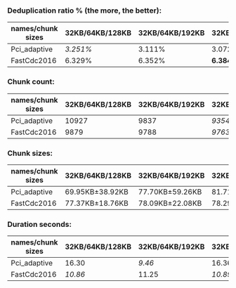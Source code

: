 ### Deduplication ratio % (the more, the better):

| names/chunk sizes | 32KB/64KB/128KB | 32KB/64KB/192KB | 32KB/64KB/256KB | 16KB/64KB/256KB | 32KB/64KB/80KB | 32KB/64KB/96KB | 32KB/64KB/112KB | 48KB/64KB/96KB | 32KB/64KB/320KB | 32KB/64KB/512KB |
| --------------- | ------------- | ------------- | ------------- | ------------- | ------------ | ------------ | ------------- | ------------ | ------------- | ------------- |
| Pci_adaptive    | *3.251%*      | 3.111%        | 3.072%        | **3.389%**    | 2.997%       | 3.019%       | *3.243%*      | 2.376%       | 3.125%        | 3.056%        |
| FastCdc2016     | 6.329%        | 6.352%        | **6.384%**    | 6.383%        | 5.137%       | 5.731%       | 6.235%        | 5.538%       | **6.384%**    | **6.384%**    |

### Chunk count:

| names/chunk sizes | 32KB/64KB/128KB | 32KB/64KB/192KB | 32KB/64KB/256KB | 16KB/64KB/256KB | 32KB/64KB/80KB | 32KB/64KB/96KB | 32KB/64KB/112KB | 48KB/64KB/96KB | 32KB/64KB/320KB | 32KB/64KB/512KB |
| --------------- | ------------- | ------------- | ------------- | ------------- | ------------ | ------------ | ------------- | ------------ | ------------- | ------------- |
| Pci_adaptive    | 10927         | 9837          | *9354*        | 13889         | 13050        | 12071        | 11421         | 10064        | *9063*        | **8662**      |
| FastCdc2016     | 9879          | 9788          | *9763*        | 10236         | 10746        | 10181        | 9972          | 9882         | *9752*        | **9743**      |

### Chunk sizes:

| names/chunk sizes | 32KB/64KB/128KB | 32KB/64KB/192KB | 32KB/64KB/256KB | 16KB/64KB/256KB  | 32KB/64KB/80KB     | 32KB/64KB/96KB     | 32KB/64KB/112KB  | 48KB/64KB/96KB | 32KB/64KB/320KB | 32KB/64KB/512KB |
| --------------- | -------------- | -------------- | -------------- | ---------------- | ------------------ | ------------------ | ---------------- | -------------- | -------------- | --------------- |
| Pci_adaptive    | 69.95KB±38.92KB | 77.70KB±59.26KB | 81.71KB±75.55KB | 55.03KB±69.88KB  | *58.57KB±19.94KB*  | **63.32KB±26.68KB** | *66.92KB±33.00KB* | 75.95KB±19.92KB | 84.34KB±89.15KB | 88.24KB±120.48KB |
| FastCdc2016     | 77.37KB±18.76KB | 78.09KB±22.08KB | 78.29KB±23.59KB | *74.67KB±26.19KB* | **71.13KB±10.32KB** | *75.07KB±14.12KB*  | 76.65KB±16.97KB  | 77.35KB±11.68KB | 78.38KB±24.78KB | 78.45KB±26.71KB |

### Duration seconds:

| names/chunk sizes | 32KB/64KB/128KB | 32KB/64KB/192KB | 32KB/64KB/256KB | 16KB/64KB/256KB | 32KB/64KB/80KB | 32KB/64KB/96KB | 32KB/64KB/112KB | 48KB/64KB/96KB | 32KB/64KB/320KB | 32KB/64KB/512KB |
| --------------- | ------------- | ------------- | ------------- | ------------- | ------------ | ------------ | ------------- | ------------ | ------------- | ------------- |
| Pci_adaptive    | 16.30         | *9.46*        | 16.36         | 16.80         | **9.23**     | 16.30        | 16.30         | 16.30        | *9.56*        | 9.60          |
| FastCdc2016     | *10.86*       | 11.25         | *10.89*       | 11.50         | 12.00        | **10.73**    | 11.35         | 11.46        | 13.85         | 13.51         |
